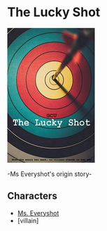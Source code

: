 # The Lucky Shot

![poster](./../Images/luckyShot.jpg)

-Ms Everyshot's origin story-

## Characters

- [Ms. Everyshot](./../Cast/Heroes/MsEveryshot.md)
- [villain]